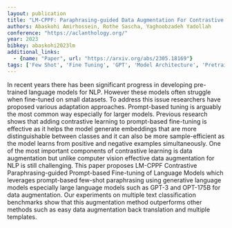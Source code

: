 ```yaml
---
layout: publication
title: "LM-CPPF: Paraphrasing-guided Data Augmentation For Contrastive Prompt-based Few-shot Fine-tuning"
authors: Abaskohi Amirhossein, Rothe Sascha, Yaghoobzadeh Yadollah
conference: "https://aclanthology.org/"
year: 2023
bibkey: abaskohi2023lm
additional_links:
  - {name: "Paper", url: "https://arxiv.org/abs/2305.18169"}
tags: ['Few Shot', 'Fine Tuning', 'GPT', 'Model Architecture', 'Pretraining Methods', 'Prompting', 'RAG', 'Training Techniques']
---
```

In recent years there has been significant progress in developing pre-trained language models for NLP. However these models often struggle when fine-tuned on small datasets. To address this issue researchers have proposed various adaptation approaches. Prompt-based tuning is arguably the most common way especially for larger models. Previous research shows that adding contrastive learning to prompt-based fine-tuning is effective as it helps the model generate embeddings that are more distinguishable between classes and it can also be more sample-efficient as the model learns from positive and negative examples simultaneously. One of the most important components of contrastive learning is data augmentation but unlike computer vision effective data augmentation for NLP is still challenging. This paper proposes LM-CPPF Contrastive Paraphrasing-guided Prompt-based Fine-tuning of Language Models which leverages prompt-based few-shot paraphrasing using generative language models especially large language models such as GPT-3 and OPT-175B for data augmentation. Our experiments on multiple text classification benchmarks show that this augmentation method outperforms other methods such as easy data augmentation back translation and multiple templates.
